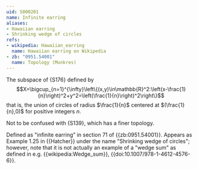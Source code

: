 ```yaml
---
uid: S000201
name: Infinite earring
aliases:
- Hawaiian earring
- Shrinking wedge of circles
refs:
- wikipedia: Hawaiian_earring
  name: Hawaiian earring on Wikipedia
- zb: "0951.54001"
  name: Topology (Munkres)
---
```


The subspace of {S176} defined by
$$X=\bigcup_{n=1}^{\infty}\left\{(x,y)\in\mathbb{R}^2:\left(x-\frac{1}{n}\right)^2+y^2=\left(\frac{1}{n}\right)^2\right\}$$
that is, the union of circles of radius $\frac{1}{n}$ centered at $(\frac{1}{n},0)$ for positive
integers $n$.

Not to be confused with {S139}, which has a finer topology.

Defined as "infinite earring" in section 71 of {{zb:0951.54001}}.
Appears as Example 1.25 in {{Hatcher}} under the name "Shrinking wedge of circles"; however, note that it is not actually an example of a "wedge sum" as defined in e.g. {{wikipedia:Wedge_sum}}, {{doi:10.1007/978-1-4612-4576-6}}.
